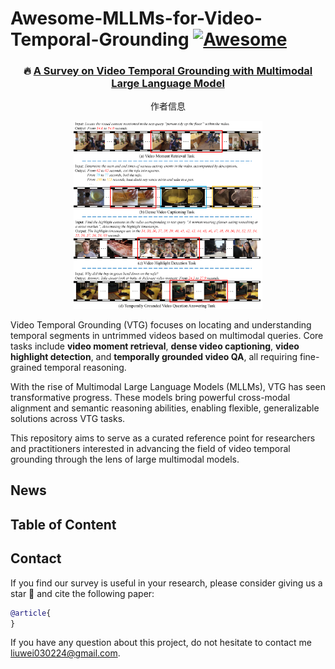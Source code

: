 # Awesome-MLLMs-for-Video-Temporal-Grounding [![Awesome](https://awesome.re/badge.svg)](https://awesome.re)

<h3 align="center">
🔥 <a href="https://arxiv.org/abs/xxxx">A Survey on Video Temporal Grounding with Multimodal Large Language Model</a>
</h3>

<div align="center">
    <p>
    作者信息
    </p>
    <p>
    <img src="resources/VTG-Task.png" alt="VTG Task" style="width:60%; max-width:800px;"/>
    </p>
</div>

Video Temporal Grounding (VTG) focuses on locating and understanding temporal segments in untrimmed videos based on multimodal queries. Core tasks include **video moment retrieval**, **dense video captioning**, **video highlight detection**, and **temporally grounded video QA**, all requiring fine-grained temporal reasoning.

With the rise of Multimodal Large Language Models (MLLMs), VTG has seen transformative progress. These models bring powerful cross-modal alignment and semantic reasoning abilities, enabling flexible, generalizable solutions across VTG tasks.

This repository aims to serve as a curated reference point for researchers and practitioners interested in advancing the field of video temporal grounding through the lens of large multimodal models.



## News

## Table of Content

## Contact
If you find our survey is useful in your research, please consider giving us a star 🌟 and cite the following paper:

```bibtex
@article{
}
```

If you have any question about this project, do not hesitate to contact me liuwei030224@gmail.com.